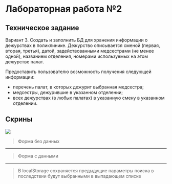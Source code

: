 # Лабораторная работа №2

## Техническое задание
Вариант 3. Создать и заполнить БД для хранения информации о дежурствах в поликлинике. Дежурство описывается сменой (первая, вторая, третья), датой, задействованными медсестрами (не менее одной), названием отделения, номерами используемых на этом дежурстве палат.

Предоставить пользователю возможность получения следующей информации:

- перечень палат, в которых дежурит выбранная медсестра;
- медсестры, дежурившие в указанном отделении;
- всех дежурствах (в любых палатах) в указанную смену в указанном отделении.

## Скрины
![](https://i.imgur.com/Pk9q8bj.png)
> Форма без данных
---
> Форма с данными
---
> В localStorage сохраняется предыдущие параметры поиска в последствии будут выбранными в выпадающем списке
